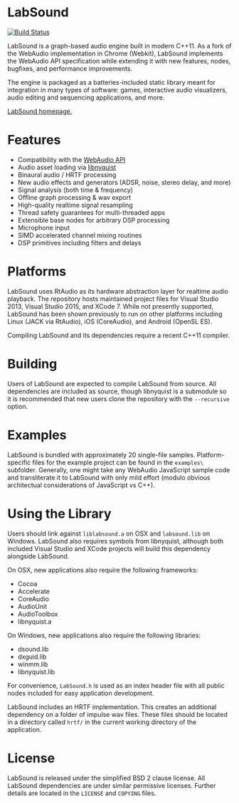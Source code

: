 # LabSound

[![Build Status](https://travis-ci.org/ddiakopoulos/LabSound.svg?branch=master)](https://travis-ci.org/ddiakopoulos/LabSound)

LabSound is a graph-based audio engine built in modern C++11. As a fork of the WebAudio implementation in Chrome (Webkit), LabSound implements the WebAudio API specification while extending it with new features, nodes, bugfixes, and performance improvements. 

The engine is packaged as a batteries-included static library meant for integration in many types of software: games, interactive audio visualizers, audio editing and sequencing applications, and more. 

[LabSound homepage.](http://www.labsound.io/)

# Features

* Compatibility with the [WebAudio API](https://developer.mozilla.org/en-US/docs/Web/API/Web_Audio_API)
* Audio asset loading via [libnyquist](https://github.com/ddiakopoulos/libnyquist)
* Binaural audio / HRTF processing
* New audio effects and generators (ADSR, noise, stereo delay, and more)
* Signal analysis (both time & frequency)
* Offline graph processing & wav export
* High-quality realtime signal resampling
* Thread safety guarantees for multi-threaded apps
* Extensible base nodes for arbitrary DSP processing
* Microphone input
* SIMD accelerated channel mixing routines
* DSP primitives including filters and delays

# Platforms

LabSound uses RtAudio as its hardware abstraction layer for realtime audio playback. The repository hosts maintained project files for Visual Studio 2013, Visual Studio 2015, and XCode 7. While not presently supported, LabSound has been shown previously to run on other platforms including Linux (JACK via RtAudio), iOS (CoreAudio), and Android (OpenSL ES). 

Compiling LabSound and its dependencies require a recent C++11 compiler. 

# Building

Users of LabSound are expected to compile LabSound from source. All dependencies are included as source, though libnyquist is a submodule so it is recommended that new users clone the repository with the `--recursive` option. 

# Examples

LabSound is bundled with approximately 20 single-file samples. Platform-specific files for the example project can be found in the `examples\` subfolder. Generally, one might take any WebAudio JavaScript sample code and transliterate it to LabSound with only mild effort (modulo obvious architectual considerations of JavaScript vs C++).

# Using the Library

Users should link against `liblabsound.a` on OSX and `labsound.lib` on Windows. LabSound also requires symbols from libnyquist, although both included Visual Studio and XCode projects will build this dependency alongside LabSound. 

On OSX, new applications also require the following frameworks:
+ Cocoa
+ Accelerate
+ CoreAudio
+ AudioUnit
+ AudioToolbox
+ libnyquist.a

On Windows, new applications also require the following libraries: 
+ dsound.lib
+ dxguid.lib
+ winmm.lib
+ libnyquist.lib

For convenience, `LabSound.h` is used as an index header file with all public nodes included for easy application development. 

LabSound includes an HRTF implementation. This creates an additional dependency on a folder of impulse wav files. These files should be located in a directory called `hrtf/` in the current working directory of the application. 

# License 

LabSound is released under the simplified BSD 2 clause license. All LabSound dependencies are under similar permissive licenses. Further details are located in the `LICENSE` and `COPYING` files. 
